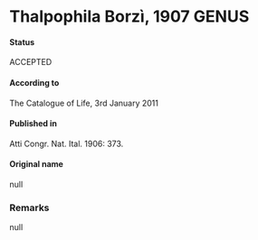 # Thalpophila Borzì, 1907 GENUS

#### Status
ACCEPTED

#### According to
The Catalogue of Life, 3rd January 2011

#### Published in
Atti Congr. Nat. Ital. 1906: 373.

#### Original name
null

### Remarks
null